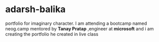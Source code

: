 # adarsh-balika
 portfolio for imaginary character.
 I am attending a bootcamp named neog.camp mentored by **Tanay Pratap** ,engineer at __microsoft__ and i am creating the portfolio he created in live class
